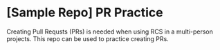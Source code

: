 # [Sample Repo] PR Practice
Creating Pull Requsts (PRs) is needed when using RCS in a multi-person projects.
This repo can be used to practice creating PRs.